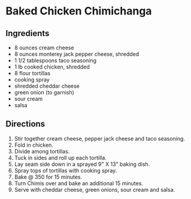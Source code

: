 # Baked Chicken Chimichanga

## Ingredients

- 8 ounces cream cheese
- 8 ounces monterey jack pepper cheese, shredded
- 1 1/2 tablespoons taco seasoning
- 1 lb cooked chicken, shredded
- 8 flour tortillas
- cooking spray
- shredded cheddar cheese
- green onion (to garnish)
- sour cream
- salsa

## Directions

1. Stir together cream cheese, pepper jack cheese and taco seasoning.
2. Fold in chicken.
3. Divide among tortillas.
4. Tuck in sides and roll up each tortilla.
5. Lay seam side down in a sprayed 9" X 13" baking dish.
6. Spray tops of tortillas with cooking spray.
7. Bake @ 350 for 15 minutes.
8. Turn Chimis over and bake an additional 15 minutes.
9. Serve with cheddar cheese, green onions, sour cream and salsa.

